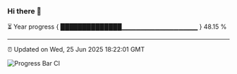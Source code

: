### Hi there 👋

⏳ Year progress { ██████████████▁▁▁▁▁▁▁▁▁▁▁▁▁▁▁▁ } 48.15 %

---

⏰ Updated on Wed, 25 Jun 2025 18:22:01 GMT

![Progress Bar CI](https://github.com/liununu/liununu/workflows/Progress%20Bar%20CI/badge.svg)
